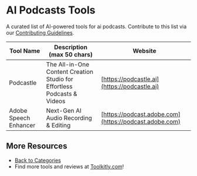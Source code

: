 # AI Podcasts Tools

A curated list of AI-powered tools for ai podcasts. Contribute to this list via our [Contributing Guidelines](../CONTRIBUTING.md).

| Tool Name | Description (max 50 chars) | Website |
|-----------|----------------------------|---------|
| Podcastle | The All-in-One Content Creation Studio for Effortless Podcasts & Videos | [https://podcastle.ai](https://podcastle.ai) |
| Adobe Speech Enhancer | Next-Gen AI Audio Recording & Editing | [https://podcast.adobe.com](https://podcast.adobe.com) |

## More Resources
- [Back to Categories](https://github.com/ToolkitlyAI/awesome-ai-tools/blob/master/README.md)
- Find more tools and reviews at [Toolkitly.com](https://toolkitly.com)!
